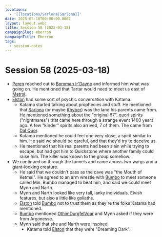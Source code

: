 ```yaml
---
locations:
  - '[[locations/Sarlona|Sarlona]]'
date: 2025-03-18T00:00:00.000Z
layout: layout.webc
title: Session 58 (2025-03-18)
campaignSlug: eberron
campaignTitle: Eberron
tags:
  - session-notes
---
```

# Session 58 (2025-03-18)

- [Peren](pcs/peren-ngintaku.md) reached out to [Boroman Ir'Dayne](npcs/boroman-irdayne.md) and informed him what was going on. He mentioned that Tartar would need to meet us east of [Metrol](locations/metrol.md).
- [Elston](pcs/elston-ford.md) had some sort of psychic conversation with Katama.
	- Katama started talking about prophecies and stuff. He mentioned that [Sarlona](locations/Sarlona.md) (or maybe [Khyber](locations/kyhber.md)) was the land his parents came from. He mentioned something about the "original 67", quori spirits ("nightmares") that came here through a strange event 1400  years ago. A few "kinder" spirits also arrived, 7 of them. The came from [Dal Quor](locations/dal-quor.md).
	- Katama mentioned he could feel one very close, a spirit similar to him. He said we should be careful, and that they'd try to deceive us.
	- He mentioned that his real parents had been slain while trying to escape, but had got him to Quickstone where another family could raise him. The killer was known to the group somehow.
- We continued on through the tunnels and came across two wargs and a giant-looking creature.
	- He said that we couldn't pass as the cave was "the Mouth of Ketmal". He agreed to an arm wrestle with [Bumbo](pcs/bumbo.md) to meet someone called Min. Bumbo managed to beat him, and said we could meet Mynn and Narth.
	- Mynn and Narth looked like very tall, lanky individuals. Elvish features, but also a little like goliaths.
	- [Elston](pcs/elston-ford.md) told [Bumbo](pcs/bumbo.md) not to trust them as they're the folks Katama had mentioned.
	- [Bumbo](pcs/bumbo.md) mentioned [OthimDurgfelVoar](npcs/othimdurgfelvoar.md) and Mynn asked if they were from Argonesse.
	- Mynn said that she and Narth were Inspired.
		- Katama told [Elston](pcs/elston-ford.md) that they were "Dreaming Dark".
